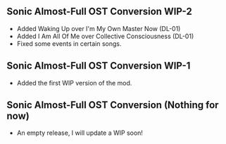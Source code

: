 ## Sonic Almost-Full OST Conversion WIP-2
- Added Waking Up over I'm My Own Master Now (DL-01)
- Added I Am All Of Me over Collective Consciousness (DL-01)
- Fixed some events in certain songs.

## Sonic Almost-Full OST Conversion WIP-1
- Added the first WIP version of the mod.

## Sonic Almost-Full OST Conversion (Nothing for now)
- An empty release, I will update a WIP soon!
